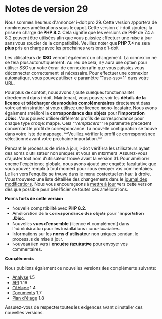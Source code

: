 # Notes de version 29 

Nous sommes heureux d'annoncer i-doit pro 29. Cette version apportera de nombreuses améliorations sous le capot.
Cette version d'i-doit ajoutera la prise en charge de **PHP 8.2**. Cela signifie que les versions de PHP de 7.4 à 8.2 peuvent être utilisées afin que vous puissiez effectuer une mise à jour sans vous soucier de la compatibilité. Veuillez noter que **PHP 7.4** ne sera **plus** pris en charge avec les prochaines versions d'i-doit.

Les utilisateurs de **SSO** verront également un changement. La connexion ne se fera plus automatiquement. Au lieu de cela, il y aura une option pour utiliser SSO sur votre écran de connexion afin que vous puissiez vous déconnecter correctement, si nécessaire. Pour effectuer une connexion automatique, vous pouvez utiliser le paramètre "?use-sso=1" dans votre URL.

Pour plus de confort, nous avons ajouté quelques fonctionnalités directement dans i-doit. Maintenant, vous pouvez voir les **détails de la licence** et **télécharger des modules complémentaires** directement dans votre administration si vous utilisez une licence mono-locataire.
Nous avons également amélioré la **correspondance des objets** pour l'**importation JDisc**. Vous pouvez utiliser différents profils de correspondance pour chaque type d'objet mappé. Cela ^^_remplacera_^^ le paramètre précédent concernant le profil de correspondance. La nouvelle configuration se trouve dans votre liste de mappage. ^^Veuillez vérifier le profil de correspondance sélectionné avant votre prochaine importation.^^

Pendant le processus de mise à jour, i-doit vérifiera les utilisateurs ayant des noms d'utilisateur non uniques et vous en informera. Assurez-vous d'ajuster tout nom d'utilisateur trouvé avant la version 31.
Pour améliorer encore l'expérience globale, nous avons ajouté une enquête facultative que vous pouvez remplir à tout moment pour nous envoyer vos commentaires. Le lien vers l'enquête se trouve dans le menu contextuel en haut à droite.
Vous trouverez une liste détaillée des changements dans le [journal des modifications](../changelogs/changelog-29.md). Nous vous encourageons à [mettre à jour](../../maintenance-and-operation/index.md) vers cette version dès que possible pour bénéficier de toutes ces améliorations.

**Points forts de cette version**

-   Nouvelle compatibilité avec **PHP 8.2**.
-   Amélioration de la **correspondance des objets** pour l'**importation JDisc**.
-   Nouvelles **vues d'ensemble** (licence et complément) dans l'administration pour les installations mono-locataires.
-   Informations sur les **noms d'utilisateur** non uniques pendant le processus de mise à jour.
-   Nouveau lien vers l'**enquête facultative** pour envoyer vos commentaires.

**Compléments**

Nous publions également de nouvelles versions des compléments suivants:

-   [Analyse](../../i-doit-pro-add-ons/analysis.md) 1.5
-   [API](../../i-doit-pro-add-ons/api/index.md) 1.16
-   [Câblage](../../i-doit-pro-add-ons/cabling.md) 1.4
-   [Documents](../../i-doit-pro-add-ons/documents/index.md) 1.7
-   [Plan d'étage](../../i-doit-pro-add-ons/floorplan.md) 1.8

Assurez-vous de respecter toutes les exigences avant d'installer ces nouvelles versions.
